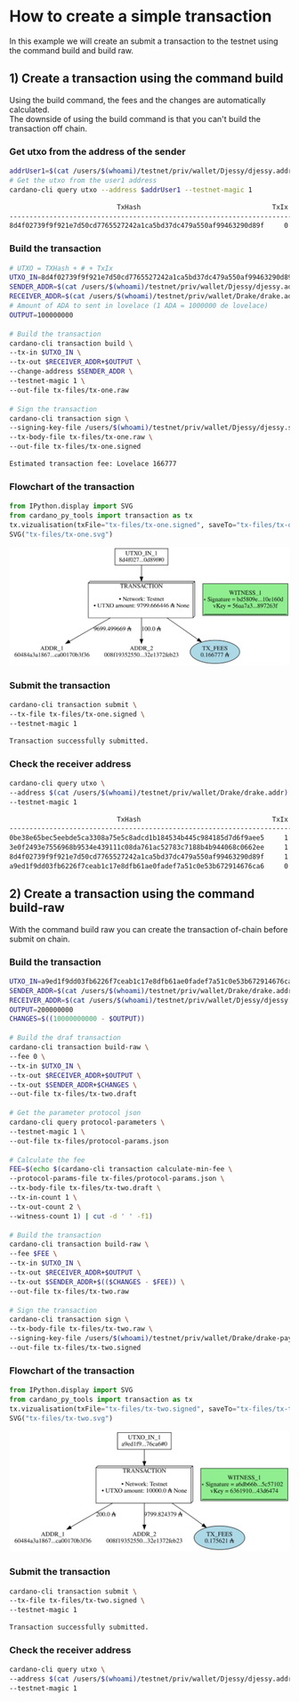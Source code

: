 # How to create a simple transaction

In this example we will create an submit a transaction to the testnet using the command build and build raw.

<!-- #region tags=[] -->
## 1) Create a transaction using the command build

Using the build command, the fees and the changes are automatically calculated.  
The downside of using the build command is that you can't build the transaction off chain.
<!-- #endregion -->

### Get utxo from the address of the sender

```bash
addrUser1=$(cat /users/$(whoami)/testnet/priv/wallet/Djessy/djessy.addr)
# Get the utxo from the user1 address
cardano-cli query utxo --address $addrUser1 --testnet-magic 1
```

```bash
                           TxHash                                 TxIx        Amount
--------------------------------------------------------------------------------------
8d4f02739f9f921e7d50cd7765527242a1ca5bd37dc479a550af99463290d89f     0        9799666446 lovelace + TxOutDatumNone
```

### Build the transaction

```bash
# UTXO = TXHash + # + TxIx
UTXO_IN=8d4f02739f9f921e7d50cd7765527242a1ca5bd37dc479a550af99463290d89f#0
SENDER_ADDR=$(cat /users/$(whoami)/testnet/priv/wallet/Djessy/djessy.addr)
RECEIVER_ADDR=$(cat /users/$(whoami)/testnet/priv/wallet/Drake/drake.addr)
# Amount of ADA to sent in lovelace (1 ADA = 1000000 de lovelace)
OUTPUT=100000000 

# Build the transaction
cardano-cli transaction build \
--tx-in $UTXO_IN \
--tx-out $RECEIVER_ADDR+$OUTPUT \
--change-address $SENDER_ADDR \
--testnet-magic 1 \
--out-file tx-files/tx-one.raw

# Sign the transaction
cardano-cli transaction sign \
--signing-key-file /users/$(whoami)/testnet/priv/wallet/Djessy/djessy.skey \
--tx-body-file tx-files/tx-one.raw \
--out-file tx-files/tx-one.signed 
```

```bash
Estimated transaction fee: Lovelace 166777
```

### Flowchart of the transaction

```python
from IPython.display import SVG
from cardano_py_tools import transaction as tx
tx.vizualisation(txFile="tx-files/tx-one.signed", saveTo="tx-files/tx-one.svg")
SVG("tx-files/tx-one.svg")
```

![tx-one](./tx-files/tx-one.svg)

### Submit the transaction

```bash
cardano-cli transaction submit \
--tx-file tx-files/tx-one.signed \
--testnet-magic 1
```

```bash
Transaction successfully submitted.
```

### Check the receiver address 

```bash
cardano-cli query utxo \
--address $(cat /users/$(whoami)/testnet/priv/wallet/Drake/drake.addr) \
--testnet-magic 1
```

```bash
                           TxHash                                 TxIx        Amount
--------------------------------------------------------------------------------------
0be38e65bec5eebde5ca3308a75e5c8adcd1b184534b445c984185d7d6f9aee5     1        100000000 lovelace + TxOutDatumNone
3e0f2493e7556968b9534e439111c08da761ac52783c7188b4b944068c0662ee     1        100000000 lovelace + TxOutDatumNone
8d4f02739f9f921e7d50cd7765527242a1ca5bd37dc479a550af99463290d89f     1        100000000 lovelace + TxOutDatumNone
a9ed1f9dd03fb6226f7ceab1c17e8dfb61ae0fadef7a51c0e53b672914676ca6     0        10000000000 lovelace + TxOutDatumNone
```

## 2) Create a transaction using the command build-raw

With the command build raw you can create the transaction of-chain before submit on chain.


### Build the transaction

```bash
UTXO_IN=a9ed1f9dd03fb6226f7ceab1c17e8dfb61ae0fadef7a51c0e53b672914676ca6#0
SENDER_ADDR=$(cat /users/$(whoami)/testnet/priv/wallet/Drake/drake.addr)
RECEIVER_ADDR=$(cat /users/$(whoami)/testnet/priv/wallet/Djessy/djessy.addr)
OUTPUT=200000000
CHANGES=$((10000000000 - $OUTPUT))
          
# Build the draf transaction
cardano-cli transaction build-raw \
--fee 0 \
--tx-in $UTXO_IN \
--tx-out $RECEIVER_ADDR+$OUTPUT \
--tx-out $SENDER_ADDR+$CHANGES \
--out-file tx-files/tx-two.draft

# Get the parameter protocol json
cardano-cli query protocol-parameters \
--testnet-magic 1 \
--out-file tx-files/protocol-params.json
 
# Calculate the fee
FEE=$(echo $(cardano-cli transaction calculate-min-fee \
--protocol-params-file tx-files/protocol-params.json \
--tx-body-file tx-files/tx-two.draft \
--tx-in-count 1 \
--tx-out-count 2 \
--witness-count 1) | cut -d ' ' -f1)

# Build the transaction
cardano-cli transaction build-raw \
--fee $FEE \
--tx-in $UTXO_IN \
--tx-out $RECEIVER_ADDR+$OUTPUT \
--tx-out $SENDER_ADDR+$(($CHANGES - $FEE)) \
--out-file tx-files/tx-two.raw

# Sign the transaction
cardano-cli transaction sign \
--tx-body-file tx-files/tx-two.raw \
--signing-key-file /users/$(whoami)/testnet/priv/wallet/Drake/drake-payment.addr.skey \
--out-file tx-files/tx-two.signed 
```

### Flowchart of the transaction

```python
from IPython.display import SVG
from cardano_py_tools import transaction as tx
tx.vizualisation(txFile="tx-files/tx-two.signed", saveTo="tx-files/tx-two.svg")
SVG("tx-files/tx-two.svg")
```

![tx-two](./tx-files/tx-two.svg)

### Submit the transaction

```bash
cardano-cli transaction submit \
--tx-file tx-files/tx-two.signed \
--testnet-magic 1
```

```bash
Transaction successfully submitted.
```

### Check the receiver address

```bash
cardano-cli query utxo \
--address $(cat /users/$(whoami)/testnet/priv/wallet/Djessy/djessy.addr) \
--testnet-magic 1
```

